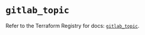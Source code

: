 # `gitlab_topic`

Refer to the Terraform Registry for docs: [`gitlab_topic`](https://registry.terraform.io/providers/gitlabhq/gitlab/18.4.0/docs/resources/topic).
